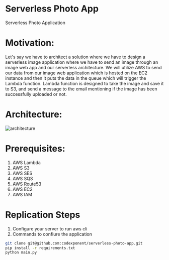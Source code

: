 # Serverless Photo App
Serverless Photo Application

# Motivation:

Let's say we have to architect a solution where we have to design a serverless image application where we have to send an image through an image web app and our serverless architecture. We will utilize AWS to send our data from our image web application which is hosted on the EC2 instance and then it puts the data in the queue which will trigger the Lambda function. Lambda function is designed to take the image and save it to S3, and send a message to the email mentioning if the image has been successfully uploaded or not.

# Architecture:
![architecture](https://user-images.githubusercontent.com/13358738/123573432-ae836600-d7ed-11eb-8dda-1bb99fbe07fa.png)

# Prerequisites:
1. AWS Lambda
2. AWS S3
3. AWS SES
4. AWS SQS
5. AWS Route53
6. AWS EC2
7. AWS IAM

# Replication Steps
1. Configure your server to run aws cli
2. Commands to confiure the application
```bash
git clone git@github.com:codexponent/serverless-photo-app.git
pip install -r requirements.txt
python main.py
```


